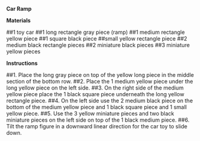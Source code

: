 **Car Ramp**

**Materials**

##1 toy car
##1 long rectangle gray piece (ramp)
##1 medium rectangle yellow piece 
##1 square black piece 
##small yellow rectangle piece 
##2 medium black rectangle pieces
##2 miniature black pieces 
##3 miniature yellow pieces 

**Instructions**

##1. Place the long gray piece on top of the yellow long piece in the middle section of the bottom row.
##2. Place the 1 medium yellow piece under the long yellow piece on the left side.
##3. On the right side of the medium yellow piece place the 1 black square piece underneath the long yellow rectangle piece.
##4. On the left side use the 2 medium black piece on the bottom of the medium yellow piece and 1 black square piece and 1 small yellow piece. 
##5. Use the 3 yellow miniature pieces and two black miniature pieces on the left side on top of the 1 black medium piece.
##6. Tilt the ramp figure in a downward linear direction for the car toy to slide down. 


